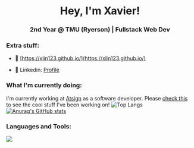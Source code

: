 <h1 align="center">Hey, I'm Xavier!</h1>
<h3 align="center">2nd Year @ TMU (Ryerson) | Fullstack Web Dev</h3>


<h3>Extra stuff: </h3>

- 💼 [https://xlin123.github.io/](https://xlin123.github.io/)

- 💼 Linkedin: [Profile](https://www.linkedin.com/in/xavier-lin/)

<h3>What I'm currently doing:</h3>

 I'm currently working at [Atsign](https://atsign.com/) as a software developer. Please [check this](https://github.com/atsign-foundation/sshnoports/tree/trunk/packages/sshnpdpy) to see the cool stuff I've been working on!
 ![Top Langs](https://github-readme-stats.vercel.app/api/top-langs/?username=anuraghazra&size_weight=0.5&count_weight=0.5)
 [![Anurag's GitHub stats](https://github-readme-stats.vercel.app/api?username=Xlin123&show_icons=true&theme=radical)](https://github.com/anuraghazra/github-readme-stats)

<h3 align="left">Languages and Tools:</h3>
<p>
  <a href="https://skillicons.dev">
    <img src="https://skillicons.dev/icons?i=azure,bash,linux,react,vite,dart,flutter,dotnet,docker,git,graphql,java,ts,nodejs,netlify,py,html,css,tailwind&perline=6&theme=dark"/>
  </a>
 </p>

